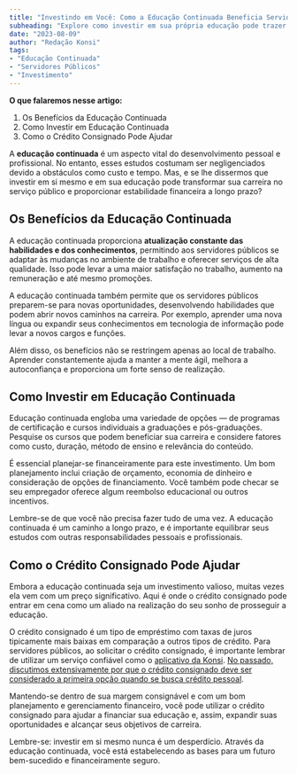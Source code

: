 ```yaml
---
title: "Investindo em Você: Como a Educação Continuada Beneficia Servidores Públicos"
subheading: "Explore como investir em sua própria educação pode trazer benefícios duradouros para sua carreira no serviço público."
date: "2023-08-09"
author: "Redação Konsi"
tags:
- "Educação Continuada"
- "Servidores Públicos"
- "Investimento"
---
```


**O que falaremos nesse artigo:**  
1. Os Benefícios da Educação Continuada  
2. Como Investir em Educação Continuada  
3. Como o Crédito Consignado Pode Ajudar  

A **educação continuada** é um aspecto vital do desenvolvimento pessoal e profissional. No entanto, esses estudos costumam ser negligenciados devido a obstáculos como custo e tempo. Mas, e se lhe dissermos que investir em si mesmo e em sua educação pode transformar sua carreira no serviço público e proporcionar estabilidade financeira a longo prazo?

## Os Benefícios da Educação Continuada

A educação continuada proporciona **atualização constante das habilidades e dos conhecimentos**, permitindo aos servidores públicos se adaptar às mudanças no ambiente de trabalho e oferecer serviços de alta qualidade. Isso pode levar a uma maior satisfação no trabalho, aumento na remuneração e até mesmo promoções.

A educação continuada também permite que os servidores públicos preparem-se para novas oportunidades, desenvolvendo habilidades que podem abrir novos caminhos na carreira. Por exemplo, aprender uma nova língua ou expandir seus conhecimentos em tecnologia de informação pode levar a novos cargos e funções.

Além disso, os benefícios não se restringem apenas ao local de trabalho. Aprender constantemente ajuda a manter a mente ágil, melhora a autoconfiança e proporciona um forte senso de realização.

## Como Investir em Educação Continuada

Educação continuada engloba uma variedade de opções — de programas de certificação e cursos individuais a graduações e pós-graduações. Pesquise os cursos que podem beneficiar sua carreira e considere fatores como custo, duração, método de ensino e relevância do conteúdo.

É essencial planejar-se financeiramente para este investimento. Um bom planejamento inclui criação de orçamento, economia de dinheiro e consideração de opções de financiamento. Você também pode checar se seu empregador oferece algum reembolso educacional ou outros incentivos.

Lembre-se de que você não precisa fazer tudo de uma vez. A educação continuada é um caminho a longo prazo, e é importante equilibrar seus estudos com outras responsabilidades pessoais e profissionais.

## Como o Crédito Consignado Pode Ajudar

Embora a educação continuada seja um investimento valioso, muitas vezes ela vem com um preço significativo. Aqui é onde o crédito consignado pode entrar em cena como um aliado na realização do seu sonho de prosseguir a educação.

O crédito consignado é um tipo de empréstimo com taxas de juros tipicamente mais baixas em comparação a outros tipos de crédito. Para servidores públicos, ao solicitar o crédito consignado, é importante lembrar de utilizar um serviço confiável como o [aplicativo da Konsi](https://konsi.com.br/download). [No passado, discutimos extensivamente por que o crédito consignado deve ser considerado a primeira opção quando se busca crédito pessoal](https://konsi.com.br/por-que-o-crdito-consignado-a-melhor-escolha-para-servidores-pblicos). 

Mantendo-se dentro de sua margem consignável e com um bom planejamento e gerenciamento financeiro, você pode utilizar o crédito consignado para ajudar a financiar sua educação e, assim, expandir suas oportunidades e alcançar seus objetivos de carreira.

Lembre-se: investir em si mesmo nunca é um desperdício. Através da educação continuada, você está estabelecendo as bases para um futuro bem-sucedido e financeiramente seguro.